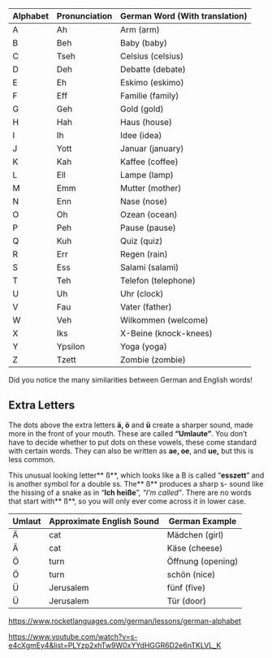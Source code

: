 



| **Alphabet** | **Pronunciation** | **German Word (With translation)** |
| ------------ | ----------------- | ---------------------------------- |
| A            | Ah                | Arm (arm)                          |
| B            | Beh               | Baby (baby)                        |
| C            | Tseh              | Celsius (celsius)                  |
| D            | Deh               | Debatte (debate)                   |
| E            | Eh                | Eskimo (eskimo)                    |
| F            | Eff               | Familie (family)                   |
| G            | Geh               | Gold (gold)                        |
| H            | Hah               | Haus (house)                       |
| I            | Ih                | Idee (idea)                        |
| J            | Yott              | Januar (january)                   |
| K            | Kah               | Kaffee (coffee)                    |
| L            | Ell               | Lampe (lamp)                       |
| M            | Emm               | Mutter (mother)                    |
| N            | Enn               | Nase (nose)                        |
| O            | Oh                | Ozean (ocean)                      |
| P            | Peh               | Pause (pause)                      |
| Q            | Kuh               | Quiz (quiz)                        |
| R            | Err               | Regen (rain)                       |
| S            | Ess               | Salami (salami)                    |
| T            | Teh               | Telefon (telephone)                |
| U            | Uh                | Uhr (clock)                        |
| V            | Fau               | Vater (father)                     |
| W            | Veh               | Wilkommen (welcome)                |
| X            | Iks               | X-Beine (knock-knees)              |
| Y            | Ypsilon           | Yoga (yoga)                        |
| Z            | Tzett             | Zombie (zombie)                    |

Did you notice the many similarities between German and English words!

## Extra Letters

The dots above the extra letters **ä, ö** and **ü** create a sharper sound, made more in the front of your mouth. These are called **“Umlaute”**. You don’t have to decide whether to put dots on these vowels, these come standard with certain words. They can also be written as **ae, oe**, and **ue,** but this is less common.

This unusual looking letter** ß**, which looks like a B is called “**esszett**” and is another symbol for a double ss. The** ß** produces a sharp s- sound like the hissing of a snake as in “**Ich heiße**”, *“I’m called”*. There are no words that start with** ß**, so you will only ever come across it in lower case.

| **Umlaut** | **Approximate English Sound** | **German Example** |
| ---------- | ----------------------------- | ------------------ |
| Ä          | cat                           | Mädchen (girl)     |
| Ä          | cat                           | Käse (cheese)      |
| Ö          | turn                          | Öffnung (opening)  |
| Ö          | turn                          | schön (nice)       |
| Ü          | Jerusalem                     | fünf (five)        |
| Ü          | Jerusalem                     | Tür (door)         |

https://www.rocketlanguages.com/german/lessons/german-alphabet

https://www.youtube.com/watch?v=s-e4cXgmEy4&list=PLYzp2xhTw9W0xYYdHGGR6D2e6nTKLVL_K